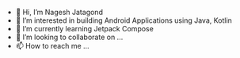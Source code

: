 - 👋 Hi, I’m Nagesh Jatagond
- 👀 I’m interested in building Android Applications using Java, Kotlin 
- 🌱 I’m currently learning Jetpack Compose
- 💞️ I’m looking to collaborate on ...
- 📫 How to reach me ...

<!---
njatagond/njatagond is a ✨ special ✨ repository because its `README.md` (this file) appears on your GitHub profile.
You can click the Preview link to take a look at your changes.
--->
